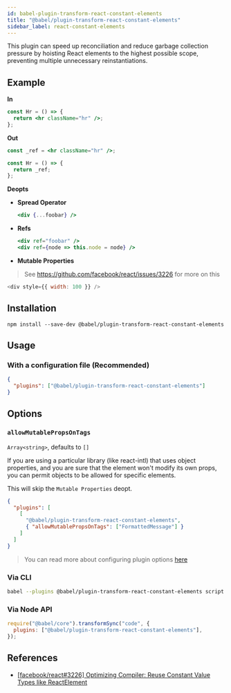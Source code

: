 ```yaml
---
id: babel-plugin-transform-react-constant-elements
title: "@babel/plugin-transform-react-constant-elements"
sidebar_label: react-constant-elements
---
```


This plugin can speed up reconciliation and reduce garbage collection pressure by hoisting
React elements to the highest possible scope, preventing multiple unnecessary reinstantiations.

## Example

**In**

```jsx title="JSX"
const Hr = () => {
  return <hr className="hr" />;
};
```

**Out**

```jsx title="JSX"
const _ref = <hr className="hr" />;

const Hr = () => {
  return _ref;
};
```

**Deopts**

- **Spread Operator**

  ```jsx title="JSX"
  <div {...foobar} />
  ```

- **Refs**

  ```jsx title="JSX"
  <div ref="foobar" />
  <div ref={node => this.node = node} />
  ```

- **Mutable Properties**

> See https://github.com/facebook/react/issues/3226 for more on this

```js title="JavaScript"
<div style={{ width: 100 }} />
```

## Installation

```shell npm2yarn
npm install --save-dev @babel/plugin-transform-react-constant-elements
```

## Usage

### With a configuration file (Recommended)

```json title="babel.config.json"
{
  "plugins": ["@babel/plugin-transform-react-constant-elements"]
}
```

## Options

### `allowMutablePropsOnTags`

`Array<string>`, defaults to `[]`

If you are using a particular library (like react-intl) that uses object properties, and you are sure
that the element won't modify its own props, you can permit objects to be allowed for specific elements.

This will skip the `Mutable Properties` deopt.

```json title="babel.config.json"
{
  "plugins": [
    [
      "@babel/plugin-transform-react-constant-elements",
      { "allowMutablePropsOnTags": ["FormattedMessage"] }
    ]
  ]
}
```

> You can read more about configuring plugin options [here](https://babeljs.io/docs/en/plugins#plugin-options)

### Via CLI

```sh title="Shell"
babel --plugins @babel/plugin-transform-react-constant-elements script.js
```

### Via Node API

```js title="JavaScript"
require("@babel/core").transformSync("code", {
  plugins: ["@babel/plugin-transform-react-constant-elements"],
});
```

## References

- [[facebook/react#3226] Optimizing Compiler: Reuse Constant Value Types like ReactElement](https://github.com/facebook/react/issues/3226)
